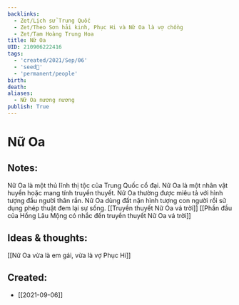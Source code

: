 ```yaml
---
backlinks:
  - Zet/Lịch sử Trung Quốc
  - Zet/Theo Sơn hải kinh, Phục Hi và Nữ Oa là vợ chồng
  - Zet/Tam Hoàng Trung Hoa
title: Nữ Oa
UID: 210906222416
tags:
  - 'created/2021/Sep/06'
  - 'seed🥜'
  - 'permanent/people'
birth: 
death: 
aliases:
  - Nữ Oa nương nương
publish: True
---
```

# Nữ Oa

## Notes:
Nữ Oa là một thủ lĩnh thị tộc của Trung Quốc cổ đại.
Nữ Oa là một nhân vật huyền hoặc mang tính truyền thuyết.
Nữ Oa thường được miêu tả với hình tượng đầu người thân rắn.
Nữ Oa dùng đất nặn hình tượng con người rồi sử dụng phép thuật đem lại sự sống.
[[Truyền thuyết Nữ Oa vá trời]]
[[Phần đầu của Hồng Lâu Mộng có nhắc đến truyền thuyết Nữ Oa vá trời]]

## Ideas & thoughts:
[[Nữ Oa vừa là em gái, vừa là vợ Phục Hi]]

## Created:
- [[2021-09-06]]
